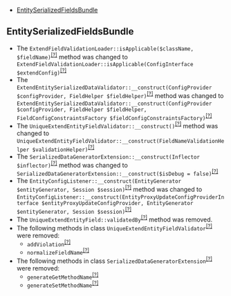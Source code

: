 - [EntitySerializedFieldsBundle](#entityserializedfieldsbundle)

EntitySerializedFieldsBundle
----------------------------
* The `ExtendFieldValidationLoader::isApplicable($className, $fieldName)`<sup>[[?]](https://github.com/oroinc/OroEntitySerializedFieldsBundle/tree/4.2.0/Validator/ExtendFieldValidationLoader.php#L30 "Oro\Bundle\EntitySerializedFieldsBundle\Validator\ExtendFieldValidationLoader")</sup> method was changed to `ExtendFieldValidationLoader::isApplicable(ConfigInterface $extendConfig)`<sup>[[?]](https://github.com/oroinc/OroEntitySerializedFieldsBundle/tree/5.0.0/Validator/ExtendFieldValidationLoader.php#L31 "Oro\Bundle\EntitySerializedFieldsBundle\Validator\ExtendFieldValidationLoader")</sup>
* The `ExtendEntitySerializedDataValidator::__construct(ConfigProvider $configProvider, FieldHelper $fieldHelper)`<sup>[[?]](https://github.com/oroinc/OroEntitySerializedFieldsBundle/tree/4.2.0/Validator/Constraints/ExtendEntitySerializedDataValidator.php#L39 "Oro\Bundle\EntitySerializedFieldsBundle\Validator\Constraints\ExtendEntitySerializedDataValidator")</sup> method was changed to `ExtendEntitySerializedDataValidator::__construct(ConfigProvider $configProvider, FieldHelper $fieldHelper, FieldConfigConstraintsFactory $fieldConfigConstraintsFactory)`<sup>[[?]](https://github.com/oroinc/OroEntitySerializedFieldsBundle/tree/5.0.0/Validator/Constraints/ExtendEntitySerializedDataValidator.php#L38 "Oro\Bundle\EntitySerializedFieldsBundle\Validator\Constraints\ExtendEntitySerializedDataValidator")</sup>
* The `UniqueExtendEntityFieldValidator::__construct()`<sup>[[?]](https://github.com/oroinc/OroEntitySerializedFieldsBundle/tree/4.2.0/Validator/Constraints/UniqueExtendEntityFieldValidator.php#L22 "Oro\Bundle\EntitySerializedFieldsBundle\Validator\Constraints\UniqueExtendEntityFieldValidator")</sup> method was changed to `UniqueExtendEntityFieldValidator::__construct(FieldNameValidationHelper $validationHelper)`<sup>[[?]](https://github.com/oroinc/OroEntitySerializedFieldsBundle/tree/5.0.0/Validator/Constraints/UniqueExtendEntityFieldValidator.php#L18 "Oro\Bundle\EntitySerializedFieldsBundle\Validator\Constraints\UniqueExtendEntityFieldValidator")</sup>
* The `SerializedDataGeneratorExtension::__construct(Inflector $inflector)`<sup>[[?]](https://github.com/oroinc/OroEntitySerializedFieldsBundle/tree/4.2.0/Tools/GeneratorExtensions/SerializedDataGeneratorExtension.php#L19 "Oro\Bundle\EntitySerializedFieldsBundle\Tools\GeneratorExtensions\SerializedDataGeneratorExtension")</sup> method was changed to `SerializedDataGeneratorExtension::__construct($isDebug = false)`<sup>[[?]](https://github.com/oroinc/OroEntitySerializedFieldsBundle/tree/5.0.0/Tools/GeneratorExtensions/SerializedDataGeneratorExtension.php#L20 "Oro\Bundle\EntitySerializedFieldsBundle\Tools\GeneratorExtensions\SerializedDataGeneratorExtension")</sup>
* The `EntityConfigListener::__construct(EntityGenerator $entityGenerator, Session $session)`<sup>[[?]](https://github.com/oroinc/OroEntitySerializedFieldsBundle/tree/4.2.0/EventListener/EntityConfigListener.php#L34 "Oro\Bundle\EntitySerializedFieldsBundle\EventListener\EntityConfigListener")</sup> method was changed to `EntityConfigListener::__construct(EntityProxyUpdateConfigProviderInterface $entityProxyUpdateConfigProvider, EntityGenerator $entityGenerator, Session $session)`<sup>[[?]](https://github.com/oroinc/OroEntitySerializedFieldsBundle/tree/5.0.0/EventListener/EntityConfigListener.php#L30 "Oro\Bundle\EntitySerializedFieldsBundle\EventListener\EntityConfigListener")</sup>
* The `UniqueExtendEntityField::validatedBy`<sup>[[?]](https://github.com/oroinc/OroEntitySerializedFieldsBundle/tree/4.2.0/Validator/Constraints/UniqueExtendEntityField.php#L15 "Oro\Bundle\EntitySerializedFieldsBundle\Validator\Constraints\UniqueExtendEntityField::validatedBy")</sup> method was removed.
* The following methods in class `UniqueExtendEntityFieldValidator`<sup>[[?]](https://github.com/oroinc/OroEntitySerializedFieldsBundle/tree/4.2.0/Validator/Constraints/UniqueExtendEntityFieldValidator.php#L53 "Oro\Bundle\EntitySerializedFieldsBundle\Validator\Constraints\UniqueExtendEntityFieldValidator")</sup> were removed:
   - `addViolation`<sup>[[?]](https://github.com/oroinc/OroEntitySerializedFieldsBundle/tree/4.2.0/Validator/Constraints/UniqueExtendEntityFieldValidator.php#L53 "Oro\Bundle\EntitySerializedFieldsBundle\Validator\Constraints\UniqueExtendEntityFieldValidator::addViolation")</sup>
   - `normalizeFieldName`<sup>[[?]](https://github.com/oroinc/OroEntitySerializedFieldsBundle/tree/4.2.0/Validator/Constraints/UniqueExtendEntityFieldValidator.php#L74 "Oro\Bundle\EntitySerializedFieldsBundle\Validator\Constraints\UniqueExtendEntityFieldValidator::normalizeFieldName")</sup>
* The following methods in class `SerializedDataGeneratorExtension`<sup>[[?]](https://github.com/oroinc/OroEntitySerializedFieldsBundle/tree/4.2.0/Tools/GeneratorExtensions/SerializedDataGeneratorExtension.php#L65 "Oro\Bundle\EntitySerializedFieldsBundle\Tools\GeneratorExtensions\SerializedDataGeneratorExtension")</sup> were removed:
   - `generateGetMethodName`<sup>[[?]](https://github.com/oroinc/OroEntitySerializedFieldsBundle/tree/4.2.0/Tools/GeneratorExtensions/SerializedDataGeneratorExtension.php#L65 "Oro\Bundle\EntitySerializedFieldsBundle\Tools\GeneratorExtensions\SerializedDataGeneratorExtension::generateGetMethodName")</sup>
   - `generateSetMethodName`<sup>[[?]](https://github.com/oroinc/OroEntitySerializedFieldsBundle/tree/4.2.0/Tools/GeneratorExtensions/SerializedDataGeneratorExtension.php#L70 "Oro\Bundle\EntitySerializedFieldsBundle\Tools\GeneratorExtensions\SerializedDataGeneratorExtension::generateSetMethodName")</sup>

